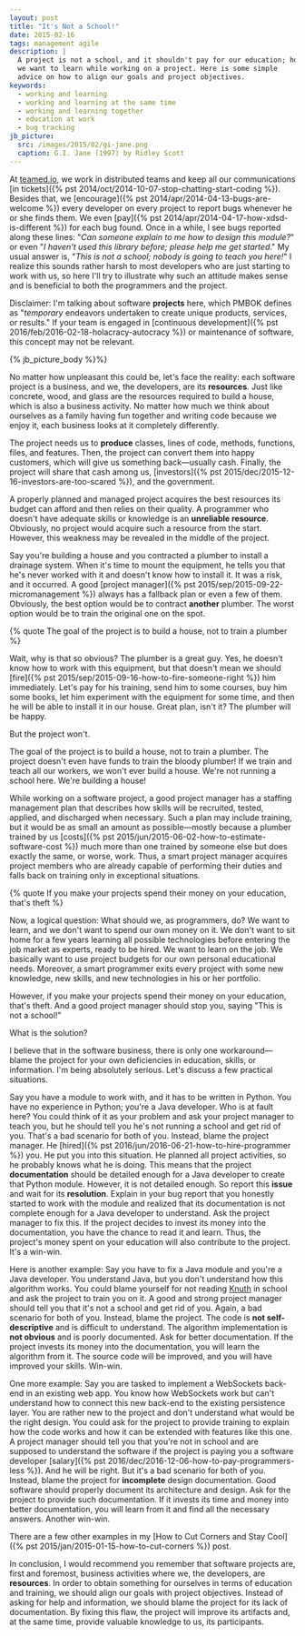 ```yaml
---
layout: post
title: "It's Not a School!"
date: 2015-02-16
tags: management agile
description: |
  A project is not a school, and it shouldn't pay for our education; however,
  we want to learn while working on a project. Here is some simple
  advice on how to align our goals and project objectives.
keywords:
  - working and learning
  - working and learning at the same time
  - working and learning together
  - education at work
  - bug tracking
jb_picture:
  src: /images/2015/02/gi-jane.png
  caption: G.I. Jane (1997) by Ridley Scott
---
```


At [teamed.io](http://www.teamed.io), we work in distributed teams and
keep all our communications [in tickets]({% pst 2014/oct/2014-10-07-stop-chatting-start-coding %}).
Besides that, we [encourage]({% pst 2014/apr/2014-04-13-bugs-are-welcome %})
every developer on every project to
report bugs whenever he or she finds them. We even
[pay]({% pst 2014/apr/2014-04-17-how-xdsd-is-different %}) for each bug found.
Once in a while, I see bugs reported along these lines: "_Can someone explain
to me how to design this module?_" or even "_I haven't used this library before;
please help me get started_." My usual answer is, "_This is not a school; nobody
is going to teach you here!_" I realize this sounds
rather harsh to most developers who are just starting to work with us, so
here I'll try to illustrate why such an attitude makes sense and is beneficial to both
the programmers and the project.

Disclaimer: I'm talking about software **projects** here, which PMBOK defines
as "_temporary_ endeavors undertaken to create unique
products, services, or results." If your team is engaged in
[continuous development]({% pst 2016/feb/2016-02-18-holacracy-autocracy %})
or maintenance of software, this concept may not be relevant.

<!--more-->

{% jb_picture_body %}%}

No matter how unpleasant this could be, let's face the reality:
each software project is a business, and we, the developers, are
its **resources**. Just like concrete, wood, and glass are the resources required
to build a house, which is also a business activity. No matter how much we think
about ourselves as a family having fun together and writing code because
we enjoy it, each business looks at it completely differently.

The project needs us to **produce** classes, lines of code, methods, functions,
files, and features. Then, the project can convert them into happy customers,
which will give us something back&mdash;usually cash. Finally, the project will
share that cash among us,
[investors]({% pst 2015/dec/2015-12-16-investors-are-too-scared %}),
and the government.

A properly planned and managed project acquires the best resources its
budget can afford and then relies on their quality. A programmer who doesn't
have adequate skills or knowledge is an **unreliable resource**. Obviously,
no project would acquire such a resource from the start. However,
this weakness may be revealed in the middle of the project.

Say you're building a house and you contracted a plumber to install a
drainage system. When it's time to mount the equipment, he tells you
that he's never worked with it and doesn't know how to install it.
It was a risk, and it occurred. A good
[project manager]({% pst 2015/sep/2015-09-22-micromanagement %})
always has a fallback plan
or even a few of them. Obviously, the best option would be to contract **another**
plumber. The worst option would be to train the original one on the spot.

{% quote The goal of the project is to build a house, not to train a plumber %}

Wait, why is that so obvious? The plumber is a great guy. Yes, he doesn't know
how to work with this equipment, but that doesn't mean we should
[fire]({% pst 2015/sep/2015-09-16-how-to-fire-someone-right %})
him immediately. Let's pay for his training, send him to some
courses, buy him some books, let him experiment with the equipment for some
time, and then he will be able to install it in our house. Great plan, isn't it?
The plumber will be happy.

But the project won't.

The goal of the project is to build a house, not to train a plumber. The
project doesn't even have funds to train the bloody plumber! If we train
and teach all our workers, we won't ever build a house. We're not running
a school here. We're building a house!

While working on a software project, a good project manager has a staffing management
plan that describes how skills will be recruited, tested, applied, and
discharged when necessary. Such a plan may include training, but it would be
as small an amount as possible&mdash;mostly because a plumber trained by us
[costs]({% pst 2015/jun/2015-06-02-how-to-estimate-software-cost %}) much
more than one trained by someone else but does exactly the same, or worse, work.
Thus, a smart project manager acquires project members who are already
capable of performing their duties and falls back on training only
in exceptional situations.

{% quote If you make your projects spend their money on your education, that's theft %}

Now, a logical question: What should we, as programmers, do? We want to
learn, and we don't want to spend our own money on it. We don't want to
sit home for a few years learning all possible technologies before entering
the job market as experts, ready to be hired. We want to learn on the job.
We basically want to use project budgets for our own personal educational needs.
Moreover, a smart programmer exits every project with some new knowledge,
new skills, and new technologies in his or her portfolio.

However, if you make your projects spend their money
on your education, that's theft. And a good project manager
should stop you, saying "This is not a school!"

What is the solution?

I believe that in the software business, there is only one workaround&mdash;blame the
project for your own deficiencies in education, skills, or information.
I'm being absolutely serious.
Let's discuss a few practical situations.

Say you have a module to work with, and it has to be written in Python. You have
no experience in Python; you're a Java developer. Who is at fault here? You
could think of it as your problem and ask your project manager to teach you, but he should tell
you he's not running a school and get rid of you. That's a bad scenario for both of you. Instead, blame the
project manager. He [hired]({% pst 2016/jun/2016-06-21-how-to-hire-programmer %})
you. He put you into this situation. He planned
all project activities, so he probably knows what he is doing. This means
that the project **documentation** should be detailed enough for a Java
developer to create that Python module. However, it is not detailed enough. So report
this **issue** and wait for its **resolution**. Explain in your bug report that you
honestly started to work with the module and realized that its documentation
is not complete enough for a Java developer to understand. Ask the project manager
to fix this. If the project decides to invest its money into the documentation, you
have the chance to read it and learn. Thus, the project's money spent on your education will
also contribute to the project. It's a win-win.

Here is another example: Say you have to fix a Java module and you're a Java
developer. You understand Java, but you don't understand how this algorithm works.
You could blame yourself for not reading
[Knuth](http://amzn.to/2c5o1n2)
in school and ask the project to train you on it. A good and strong project manager should tell you that it's not a school
and get rid of you. Again, a bad scenario for both of you. Instead,
blame the project. The code is **not self-descriptive** and is difficult to
understand. The algorithm implementation is **not obvious** and is poorly documented.
Ask for better documentation. If the project invests its money into
the documentation, you will learn the algorithm from it. The source
code will be improved, and you will have improved your skills. Win-win.

One more example: Say you are tasked to implement a WebSockets back-end in
an existing web app. You know how WebSockets work but can't understand how
to connect this new back-end to the existing persistence layer. You are rather
new to the project and don't understand what would be the right design. You
could ask for the project to provide training to explain how the code works
and how it can be extended with features like this one. A project manager
should tell you that you're not in school and are supposed to understand the
software if the project is paying you a software developer
[salary]({% pst 2016/dec/2016-12-06-how-to-pay-programmers-less %}). And he will
be right. But it's a bad scenario for both of you. Instead, blame the project
for **incomplete** design documentation. Good software should properly document
its architecture and design. Ask for the project to provide such documentation.
If it invests its time and money into better documentation, you
will learn from it and find all the necessary answers. Another win-win.

There are a few other examples in my
[How to Cut Corners and Stay Cool]({% pst 2015/jan/2015-01-15-how-to-cut-corners %}) post.

In conclusion, I would recommend you remember that software projects are,
first and foremost, business activities where we, the developers, are **resources**.
In order to obtain something for ourselves in terms of education and training,
we should align our goals with project objectives. Instead of asking for
help and information, we should blame the project for its lack of
documentation. By fixing this flaw, the project will improve its artifacts
and, at the same time, provide valuable knowledge to us, its participants.
